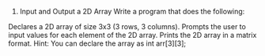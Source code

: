 1. Input and Output a 2D Array
Write a program that does the following:

Declares a 2D array of size 3x3 (3 rows, 3 columns).
Prompts the user to input values for each element of the 2D array.
Prints the 2D array in a matrix format.
Hint: You can declare the array as int arr[3][3];

